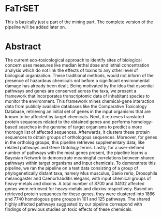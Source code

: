 # FaTrSET

This is basically just a part of the mining part. The complete version of the pipeline will be added later on.

# Abstract

The current eco-toxicological approach to identify sites of biological concern uses measures like median lethal dose and lethal concentration analysis which do not link the effects of toxins to any other level of biological organization. These traditional methods, would not inform of the presence of hazardous chemicals not before a significant environmental damage has already been dealt. Being motivated by the idea that essential pathways and genes are conserved across the taxa, we present a framework that incorporates transcriptomic data of inhabitant species to monitor the environment.
This framework mines chemical-gene interaction data from publicly available databases like the Comparative Toxicology Database, retrieving an initial set of genes in the input organisms that are known to be affected by target chemicals. Next, it retrieves translated protein sequences related to the obtained genes and performs homology-based searches in the genome of target organisms to predict a more thorough list of affected sequences. Afterwards, it clusters these protein sequences to obtain groups of orthologous sequences. Moreover, for genes in the ortholog groups, this pipeline retrieves supplementary data, like related pathways and Gene Ontology terms. Lastly, for a user-defined number of pathways with the most genes present, the pipeline learns a Bayesian Network to demonstrate meaningful correlations between shared pathways within target organisms and input chemicals.
To demonstrate this pipeline, we ran the pipeline on a test data consisting of a group of phylogenetically distant taxa, namely Mus musculus, Danio rerio, Drosophila melanogaster and Caenorhabditis elegans, with input chemical groups of heavy-metals and dioxins. A total number of 8700 and 34102 affected genes were retrieved for heavy-metals and dioxins respectively. Based on retrieved protein sequences for these genes, they were clustered into 1866 and 7740 homologous gene groups in 101 and 125 pathways. The shared highly affected pathways suggested by our pipeline correspond with findings of previous studies on toxic effects of these chemicals.

